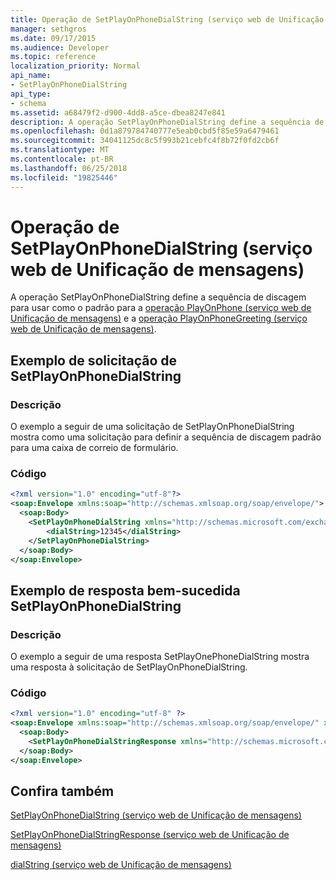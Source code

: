```yaml
---
title: Operação de SetPlayOnPhoneDialString (serviço web de Unificação de mensagens)
manager: sethgros
ms.date: 09/17/2015
ms.audience: Developer
ms.topic: reference
localization_priority: Normal
api_name:
- SetPlayOnPhoneDialString
api_type:
- schema
ms.assetid: a68479f2-d900-4dd8-a5ce-dbea8247e841
description: A operação SetPlayOnPhoneDialString define a sequência de discagem para usar como o padrão para a operação PlayOnPhone (serviço web de Unificação de mensagens) e a operação de PlayOnPhoneGreeting (serviço web de Unificação de mensagens).
ms.openlocfilehash: 0d1a879784740777e5eab0cbd5f85e59a6479461
ms.sourcegitcommit: 34041125dc8c5f993b21cebfc4f8b72f0fd2cb6f
ms.translationtype: MT
ms.contentlocale: pt-BR
ms.lasthandoff: 06/25/2018
ms.locfileid: "19825446"
---
```

# <a name="setplayonphonedialstring-operation-um-web-service"></a>Operação de SetPlayOnPhoneDialString (serviço web de Unificação de mensagens)

A operação SetPlayOnPhoneDialString define a sequência de discagem para usar como o padrão para a [operação PlayOnPhone (serviço web de Unificação de mensagens)](playonphone-operation-um-web-service.md) e a [operação PlayOnPhoneGreeting (serviço web de Unificação de mensagens)](playonphonegreeting-operation-um-web-service.md).
  
## <a name="setplayonphonedialstring-request-example"></a>Exemplo de solicitação de SetPlayOnPhoneDialString

### <a name="description"></a>Descrição

O exemplo a seguir de uma solicitação de SetPlayOnPhoneDialString mostra como uma solicitação para definir a sequência de discagem padrão para uma caixa de correio de formulário.
  
### <a name="code"></a>Código

```XML
<?xml version="1.0" encoding="utf-8"?>
<soap:Envelope xmlns:soap="http://schemas.xmlsoap.org/soap/envelope/">
  <soap:Body>
    <SetPlayOnPhoneDialString xmlns="http://schemas.microsoft.com/exchange/services/2006/messages">
        <dialString>12345</dialString>
    </SetPlayOnPhoneDialString>
  </soap:Body>
</soap:Envelope>
```

## <a name="successful-setplayonphonedialstring-response-example"></a>Exemplo de resposta bem-sucedida SetPlayOnPhoneDialString

### <a name="description"></a>Descrição

O exemplo a seguir de uma resposta SetPlayOnePhoneDialString mostra uma resposta à solicitação de SetPlayOnPhoneDialString.
  
### <a name="code"></a>Código

```XML
<?xml version="1.0" encoding="utf-8" ?> 
<soap:Envelope xmlns:soap="http://schemas.xmlsoap.org/soap/envelope/" xmlns:xsi="http://www.w3.org/2001/XMLSchema-instance" xmlns:xsd="http://www.w3.org/2001/XMLSchema">
  <soap:Body>
    <SetPlayOnPhoneDialStringResponse xmlns="http://schemas.microsoft.com/exchange/services/2006/messages" /> 
  </soap:Body>
</soap:Envelope>
```

## <a name="see-also"></a>Confira também



[SetPlayOnPhoneDialString (serviço web de Unificação de mensagens)](setplayonphonedialstring-um-web-service.md)
  
[SetPlayOnPhoneDialStringResponse (serviço web de Unificação de mensagens)](setplayonphonedialstringresponse-um-web-service.md)
  
[dialString (serviço web de Unificação de mensagens)](dialstring-um-web-service.md)

